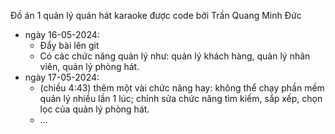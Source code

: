 Đồ án 1 quản lý quán hát karaoke được code bởi Trần Quang Minh Đức

- ngày 16-05-2024:
  + Đẩy bài lên git
  + Có các chức năng quản lý như: quản lý khách hàng, quản lý nhân viên, quản lý phòng hát.
- ngày 17-05-2024:
  + (chiều 4:43) thêm một vài chức năng hay: không thể chạy phần mềm quản lý nhiều lần 1 lúc; chỉnh sửa chức năng tìm kiếm, sắp xếp, chọn lọc của quản lý phòng hát.
  + ...

